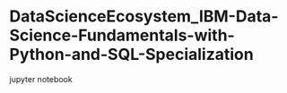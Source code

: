 # DataScienceEcosystem_IBM-Data-Science-Fundamentals-with-Python-and-SQL-Specialization
jupyter notebook
